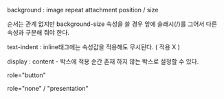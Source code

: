 background :  image repeat attachment position / size 

순서는 관계 없지만 background-size 속성을 쓸 경우 앞에 슬래시(/)를 그어서 다른 속성과 구분해 줘야 한다.



text-indent : inline태그에는 속성값을 적용해도 무시된다. ( 적용 X )



display : content - 박스에 적용 순간 존재 하지 않는 박스로 설정할 수 있다.



role="button"



role="none" / "presentation"

